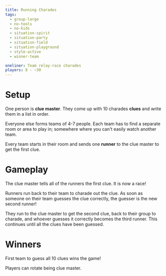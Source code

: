 ```yaml
---
title: Running Charades
tags:
  - group-large
  - no-tools
  - no-kids
  - situation-spirit
  - situation-party
  - situation-field
  - situation-playground
  - style-active
  - winner-team

oneliner: Team relay-race charades
players: 8 - ~30
---
```

# Setup

One person is **clue master**. They come up with 10 charades **clues** and write
them in a list in order.

Everyone else forms teams of 4-7 people. Each team has to find a separate room
or area to play in; somewhere where you can't easily watch another team.

Every team starts in their room and sends one **runner** to the clue master to
get the first clue.

# Gameplay

The clue master tells all of the runners the first clue. It is now a race!

Runners run back to their team to charade out the clue. As soon as someone on
their team guesses the clue correctly, the guesser is the new second runner!

They run to the clue master to get the second clue, back to their group to
charade, and whoever guesses it correctly becomes the third runner. This
continues until all the clues have been guessed.

# Winners

First team to guess all 10 clues wins the game!

Players can rotate being clue master.
